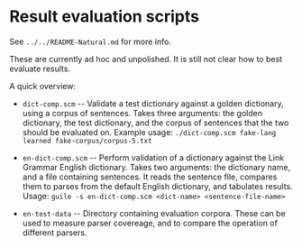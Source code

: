 
Result evaluation scripts
=========================
See `../../README-Natural.md` for more info.

These are currently ad hoc and unpolished. It is still not clear how
to best evaluate results.

A quick overview:

* `dict-comp.scm` -- Validate a test dictionary against a golden
  dictionary, using a corpus of sentences. Takes three arguments:
  the golden dictionary, the test dictionary, and the corpus of
  sentences that the two should be evaluated on.
  Example usage:
  `./dict-comp.scm fake-lang learned fake-corpus/corpus-5.txt`

* `en-dict-comp.scm` -- Perform validation of a dictionary against
  the Link Grammar English dictionary. Takes two arguments: the
  dictionary name, and a file containing sentences.  It reads the
  sentence file, compares them to parses from the default English
  dictionary, and tabulates results.
  Usage: `guile -s en-dict-comp.scm <dict-name> <sentence-file-name>`

* `en-test-data` -- Directory containing evaluation corpora. These
  can be used to measure parser covereage, and to compare the operation
  of different parsers.
